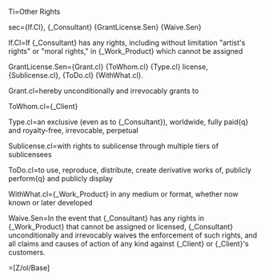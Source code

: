 Ti=Other Rights

sec={If.Cl}, {_Consultant} {GrantLicense.Sen}  {Waive.Sen}

If.Cl=If {_Consultant} has any rights, including without limitation "artist's rights" or "moral rights," in {_Work_Product} which cannot be assigned

GrantLicense.Sen={Grant.cl} {ToWhom.cl} {Type.cl} license, {Sublicense.cl}, {ToDo.cl} {WithWhat.cl}.

Grant.cl=hereby unconditionally and irrevocably grants to

ToWhom.cl={_Client} 

Type.cl=an exclusive (even as to {_Consultant}), worldwide, fully paid{q} and royalty-free, irrevocable, perpetual

Sublicense.cl=with rights to sublicense through multiple tiers of sublicensees

ToDo.cl=to use, reproduce, distribute, create derivative works of, publicly perform{q} and publicly display

WithWhat.cl={_Work_Product} in any medium or format, whether now known or later developed


Waive.Sen=In the event that {_Consultant} has any rights in {_Work_Product} that cannot be assigned or licensed, {_Consultant} unconditionally and irrevocably waives the enforcement of such rights, and all claims and causes of action of any kind against {_Client} or {_Client}'s customers.

=[Z/ol/Base]
